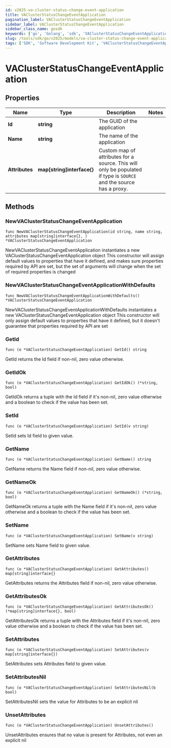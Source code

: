 ```yaml
---
id: v2025-va-cluster-status-change-event-application
title: VAClusterStatusChangeEventApplication
pagination_label: VAClusterStatusChangeEventApplication
sidebar_label: VAClusterStatusChangeEventApplication
sidebar_class_name: gosdk
keywords: ['go', 'Golang', 'sdk', 'VAClusterStatusChangeEventApplication', 'V2025VAClusterStatusChangeEventApplication'] 
slug: /tools/sdk/go/v2025/models/va-cluster-status-change-event-application
tags: ['SDK', 'Software Development Kit', 'VAClusterStatusChangeEventApplication', 'V2025VAClusterStatusChangeEventApplication']
---
```


# VAClusterStatusChangeEventApplication

## Properties

Name | Type | Description | Notes
------------ | ------------- | ------------- | -------------
**Id** | **string** | The GUID of the application | 
**Name** | **string** | The name of the application | 
**Attributes** | **map[string]interface{}** | Custom map of attributes for a source.  This will only be populated if type is `SOURCE` and the source has a proxy. | 

## Methods

### NewVAClusterStatusChangeEventApplication

`func NewVAClusterStatusChangeEventApplication(id string, name string, attributes map[string]interface{}, ) *VAClusterStatusChangeEventApplication`

NewVAClusterStatusChangeEventApplication instantiates a new VAClusterStatusChangeEventApplication object
This constructor will assign default values to properties that have it defined,
and makes sure properties required by API are set, but the set of arguments
will change when the set of required properties is changed

### NewVAClusterStatusChangeEventApplicationWithDefaults

`func NewVAClusterStatusChangeEventApplicationWithDefaults() *VAClusterStatusChangeEventApplication`

NewVAClusterStatusChangeEventApplicationWithDefaults instantiates a new VAClusterStatusChangeEventApplication object
This constructor will only assign default values to properties that have it defined,
but it doesn't guarantee that properties required by API are set

### GetId

`func (o *VAClusterStatusChangeEventApplication) GetId() string`

GetId returns the Id field if non-nil, zero value otherwise.

### GetIdOk

`func (o *VAClusterStatusChangeEventApplication) GetIdOk() (*string, bool)`

GetIdOk returns a tuple with the Id field if it's non-nil, zero value otherwise
and a boolean to check if the value has been set.

### SetId

`func (o *VAClusterStatusChangeEventApplication) SetId(v string)`

SetId sets Id field to given value.


### GetName

`func (o *VAClusterStatusChangeEventApplication) GetName() string`

GetName returns the Name field if non-nil, zero value otherwise.

### GetNameOk

`func (o *VAClusterStatusChangeEventApplication) GetNameOk() (*string, bool)`

GetNameOk returns a tuple with the Name field if it's non-nil, zero value otherwise
and a boolean to check if the value has been set.

### SetName

`func (o *VAClusterStatusChangeEventApplication) SetName(v string)`

SetName sets Name field to given value.


### GetAttributes

`func (o *VAClusterStatusChangeEventApplication) GetAttributes() map[string]interface{}`

GetAttributes returns the Attributes field if non-nil, zero value otherwise.

### GetAttributesOk

`func (o *VAClusterStatusChangeEventApplication) GetAttributesOk() (*map[string]interface{}, bool)`

GetAttributesOk returns a tuple with the Attributes field if it's non-nil, zero value otherwise
and a boolean to check if the value has been set.

### SetAttributes

`func (o *VAClusterStatusChangeEventApplication) SetAttributes(v map[string]interface{})`

SetAttributes sets Attributes field to given value.


### SetAttributesNil

`func (o *VAClusterStatusChangeEventApplication) SetAttributesNil(b bool)`

 SetAttributesNil sets the value for Attributes to be an explicit nil

### UnsetAttributes
`func (o *VAClusterStatusChangeEventApplication) UnsetAttributes()`

UnsetAttributes ensures that no value is present for Attributes, not even an explicit nil

